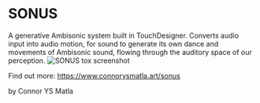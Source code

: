# SONUS
A generative Ambisonic system built in TouchDesigner. 
Converts audio input into audio motion, for sound to generate its own dance and movements of Ambisonic sound, flowing through the auditory space of our perception.
![SONUS tox screenshot](https://user-images.githubusercontent.com/60975534/167286128-0f84a0bf-1979-4d66-bbc9-b3b48ed054d4.jpg)




Find out more:
https://www.connorysmatla.art/sonus

by Connor YS Matla
